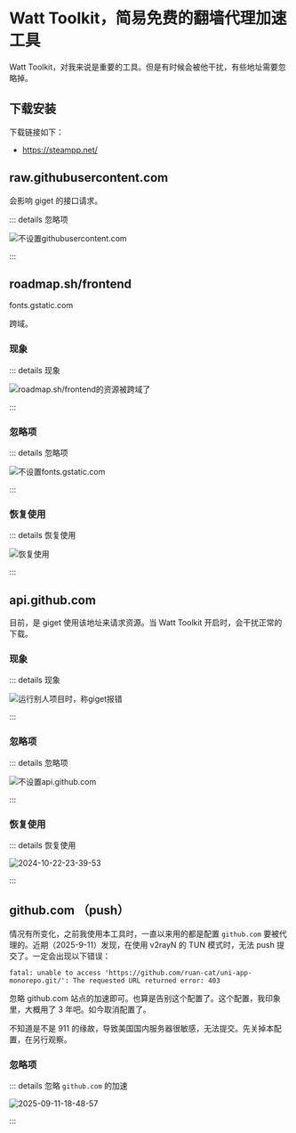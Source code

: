# Watt Toolkit，简易免费的翻墙代理加速工具

Watt Toolkit，对我来说是重要的工具。但是有时候会被他干扰，有些地址需要忽略掉。

## 下载安装

下载链接如下：

- https://steampp.net/

## raw.githubusercontent.com

会影响 giget 的接口请求。

::: details 忽略项

![不设置githubusercontent.com](https://gh-img-store.ruan-cat.com/img/2024-08-28-23-16-54.png)

:::

## roadmap.sh/frontend

fonts.gstatic.com

跨域。

### 现象

::: details 现象

![roadmap.sh/frontend的资源被跨域了](https://gh-img-store.ruan-cat.com/img/2024-09-02-19-50-57.png)

:::

### 忽略项

::: details 忽略项

![不设置fonts.gstatic.com](https://gh-img-store.ruan-cat.com/img/2024-09-02-19-55-54.png)

:::

### 恢复使用

::: details 恢复使用

![恢复使用](https://gh-img-store.ruan-cat.com/img/2024-09-02-19-56-57.png)

:::

## api.github.com

目前，是 giget 使用该地址来请求资源。当 Watt Toolkit 开启时，会干扰正常的下载。

### 现象

::: details 现象

![运行别人项目时，称giget报错](https://gh-img-store.ruan-cat.com/img/2024-10-22-23-29-37.png)

:::

### 忽略项

::: details 忽略项

![不设置api.github.com](https://gh-img-store.ruan-cat.com/img/2024-10-22-23-36-26.png)

:::

### 恢复使用

::: details 恢复使用

![2024-10-22-23-39-53](https://gh-img-store.ruan-cat.com/img/2024-10-22-23-39-53.png)

:::

## github.com （push）

情况有所变化，之前我使用本工具时，一直以来用的都是配置 `github.com` 要被代理的。近期（2025-9-11）发现，在使用 v2rayN 的 TUN 模式时，无法 push 提交了。一定会出现以下错误：

```log
fatal: unable to access 'https://github.com/ruan-cat/uni-app-monorepo.git/': The requested URL returned error: 403
```

忽略 github.com 站点的加速即可。也算是告别这个配置了。这个配置，我印象里，大概用了 3 年吧。如今取消配置了。

不知道是不是 911 的缘故，导致美国国内服务器很敏感，无法提交。先关掉本配置，在另行观察。

### 忽略项

::: details 忽略 `github.com` 的加速

![2025-09-11-18-48-57](https://gh-img-store.ruan-cat.com/img/2025-09-11-18-48-57.png)

:::
